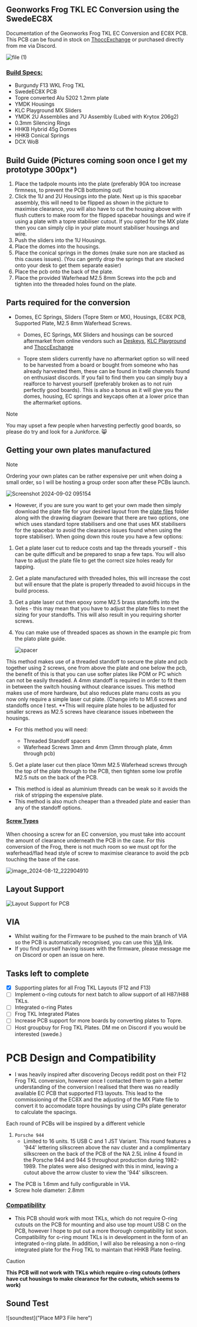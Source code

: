 ## Geonworks Frog TKL EC Conversion using the SwedeEC8X
Documentation of the Geonworks Frog TKL EC Conversion and EC8X PCB. This PCB can be found in stock on [ThoccExchange](https://thoccexchange.com) or purchased directly from me via Discord.


![file (1)](https://github.com/user-attachments/assets/ea1c6eea-79ba-4aea-842e-181f70268325)


### <ins>Build Specs:</ins> 
 
- Burgundy F13 WKL Frog TKL
- SwedeEC8X PCB
- Topre converted Alu 5202 1.2mm plate
- YMDK Housings
- KLC Playground MX Sliders
- YMDK 2U Assemblies and 7U Assembly (Lubed with Krytox 206g2)
- 0.3mm Silencing Rings
- HHKB Hybrid 45g Domes
- HHKB Conical Springs
- DCX WoB




## Build Guide (Pictures coming soon once I get my prototype 300px*) 
1. Place the tadpole mounts into the plate (preferably 90A too increase firmness, to prevent the PCB bottoming out)
2. Click the 1U and 2U Housings into the plate. Next up is this spacebar assembly, this will need to be flipped as shown in the picture to maximise clearance, you will also have to cut the housing above with flush cutters to make room for the flipped spacebar housings and wire if using a plate with a topre stabiliser cutout. If you opted for the MX plate then you can simply clip in your plate mount stabiliser housings and wire. 
3. Push the sliders into the 1U Housings. 
4. Place the domes into the housings. 
5. Place the conical springs in the domes (make sure non are stacked as this causes issues). (You can gently drop the springs that are stacked onto your desk to get them separate easier)
6. Place the pcb onto the back of the plate.
7. Place the provided Waferhead M2.5 8mm Screws into the pcb and tighten into the threaded holes found on the plate. 


## Parts required for the conversion
- Domes, EC Springs, Sliders (Topre Stem or MX), Housings, EC8X PCB, Supported Plate, M2.5 8mm Waferhead Screws. 

  - Domes, EC Springs, MX Sliders and housings can be sourced aftermarket from online vendors such as [Deskeys](https://deskeys.io), [KLC Playground](https://klc-playground.com/products/instock-ec-kits-and-packs?_pos=1&_sid=c27f2fce2&_ss=r&variant=42124616171726) and 
  [ThoccExchange](thoccexchange.com)

  - Topre stem sliders currently have no aftermarket option so will need to be harvested from a board or bought from someone who has already harvested them, these can be found in trade channels found on enthusiast discords. If you fail to find them you can simply buy a 
  realforce to harvest yourself (preferably broken as to not ruin perfectly good boards). This is also a bonus as it will give you the domes, housing, EC springs and keycaps often at a lower price than the aftermarket options.


> [!NOTE]
> You may upset a few people when harvesting perfectly good boards, so please do try and look for a Junkforce. :smile_cat:


## Getting your own plates manufactured

> [!NOTE]
> Ordering your own plates can be rather expensive per unit when doing a small order, so I will be hosting a group order soon after these PCBs launch.

![Screenshot 2024-09-02 095154](https://github.com/user-attachments/assets/a6189bc2-dcaf-4bd1-b67b-103ec98cda5d)


- However, if you are sure you want to get your own made then simply download the plate file for your desired layout from the [plate files](https://github.com/B2944/Frog-EC-Conversion/tree/main/Plate%20Files) folder along with the drawing diagram (beware that there are two options, one which uses standard topre stabilisers and one that uses MX stabilisers for the spacebar to avoid the clearance issues found when using the topre stabiliser). When going down this route you have a few options:


1. Get a plate laser cut to reduce costs and tap the threads yourself - this can be quite difficult and be prepared to snap a few taps. You will also have to adjust the plate file to get the correct size holes ready for tapping. 

2. Get a plate manufactured with threaded holes, this will increase the cost but will ensure that the plate is properly threaded to avoid hiccups in the build process.

3. Get a plate laser cut then epoxy some M2.5 brass standoffs into the holes - this may mean that you have to adjust the plate files to meet the sizing for your standoffs. This will also result in you requiring shorter screws.

4. You can make use of threaded spaces as shown in the example pic from the plato plate guide.

   ![spacer](https://github.com/user-attachments/assets/d952f776-e6ce-4dbc-87da-03020e05d7bc)

This method makes use of a threaded standoff to secure the plate and pcb together using 2 screws, one from above the plate and one below the pcb, the benefit of this is that you can use softer plates like POM or PC which can not be easily threaded. A 4mm standoff is required in order to fit them in between the switch housing without clearance issues. This method makes use of more hardware, but also reduces plate manu costs as you now only require a simple laser cut plate. (Change info to M1.6 screws and standoffs once I test. **This will require plate holes to be adjusted for smaller screws as M2.5 screws have clearance issues inbetween the housings. 
 - For this method you will need:

   - Threaded Standoff spacers
   - Waferhead Screws 3mm and 4mm (3mm through plate, 4mm through pcb)

5. Get a plate laser cut then place 10mm M2.5 Waferhead screws through the top of the plate through to the PCB, then tighten some low profile M2.5 nuts on the back of the PCB.
  - This method is ideal as aluminium threads can be weak so it avoids the risk of stripping the expensive plate. 
  - This method is also much cheaper than a threaded plate and easier than any of the standoff options. 




#### <ins>Screw Types</ins>

When choosing a screw for an EC conversion, you must take into account the amount of clearance underneath the PCB in the case. For this conversion of the Frog, there is not much room so we must opt for the waferhead/flad head style of screw to maximise clearance to avoid the pcb touching the base of the case. 

![image_2024-08-12_222904910](https://github.com/user-attachments/assets/00f30322-ed59-48dd-8afa-aff914f440a9)




## Layout Support

![Layout Support for PCB](https://github.com/user-attachments/assets/720704da-e847-48de-8624-b7edb1ab3a7e)


## VIA

- Whilst waiting for the Firmware to be pushed to the main branch of VIA so the PCB is automatically recognised, you can use this [VIA](https://app-6w4.pages.dev) link.
- If you find yourself having issues with the firmware, please message me on Discord or open an issue on here.

## Tasks left to complete 
- [X] Supporting plates for all Frog TKL Layouts (F12 and F13) 
- [ ] Implement o-ring cutouts for next batch to allow support of all H87/H88 TKLs.
- [ ] Integrated o-ring Plates
- [ ] Frog TKL Integrated Plates
- [ ] Increase PCB support for more boards by converting plates to Topre.
- [ ] Host groupbuy for Frog TKL Plates. DM me on Discord if you would be interested (swede.)

# PCB Design and Compatibility

- I was heavily inspired after discovering Decoys reddit post on their F12 Frog TKL conversion, however once I contacted them to gain a better understanding of the conversion I realised that there was no readily available EC PCB that supported F13 layouts. This lead to the commissioning of the EC8X and the adjusting of the MX Plate file to convert it to accomodate topre housings by using CIPs plate generator to calculate the spacings. 
  
Each round of PCBs will be inspired by a different vehicle

1. <code>Porsche 944</code>
   - Limited to 16 units. 15 USB C and 1 JST Variant. This round features a '944' lettering silkscreen above the nav cluster and a complimentary silkscreen on the back of the PCB of the NA 2.5L inline 4 found in the Porsche 944 and 944 S throughout production during 
   1982-1989. The plates were also designed with this in mind, leaving a cutout above the arrow cluster to view the '944' silkscreen. 

- The PCB is 1.6mm and fully configurable in VIA.
- Screw hole diameter: 2.8mm

### <ins>Compatibility</ins>

- This PCB should work with most TKLs, which do not require O-ring cutouts on the PCB for mounting and also use top mount USB C on the PCB, however I hope to put out a more thorough compatibility list soon. Compatibility for o-ring mount TKLs is in development in the form of an integrated o-ring plate. In addition, I will also be releasing a non o-ring integrated plate for the Frog TKL to maintain that HHKB Plate feeling. 


> [!CAUTION]
> **This PCB will not work with TKLs which require o-ring cutouts (others have cut housings to make clearance for the cutouts, which seems to work)**

## Sound Test
   
![soundtest]("Place MP3 File here")
